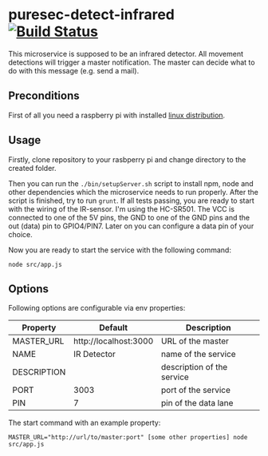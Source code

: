 # puresec-detect-infrared [![Build Status](https://travis-ci.org/fhopeman/puresec-detect-infrared.svg?branch=master)](https://travis-ci.org/fhopeman/puresec-detect-infrared)

This microservice is supposed to be an infrared detector. All movement detections will
trigger a master notification. The master can decide what to do with this message (e.g.
send a mail).

## Preconditions
First of all you need a raspberry pi with installed [linux distribution](https://www.raspberrypi.org/downloads/).

## Usage
Firstly, clone repository to your rasbperry pi and change directory to the created folder.

Then you can run the `./bin/setupServer.sh` script to install npm, node and other dependencies which the microservice needs to run properly. After the script is finished, try to run `grunt`. If all tests passing, you are ready to start with the wiring of the IR-sensor. I'm using the HC-SR501. The VCC is connected to one of the
5V pins, the GND to one of the GND pins and the out (data) pin to GPIO4/PIN7. Later on you can
configure a data pin of your choice.

Now you are ready to start the service with the following command:

   `node src/app.js`

## Options

Following options are configurable via env properties:

| Property    | Default                 | Description |
|-------------|-------------------------|-------------|
| MASTER_URL  | http://localhost:3000   |URL of the master|
| NAME        | IR Detector             |name of the service|
| DESCRIPTION |                         |description of the service|
| PORT        | 3003                    |port of the service|
| PIN         | 7                       |pin of the data lane|

The start command with an example property:
   
   `MASTER_URL="http://url/to/master:port" [some other properties] node src/app.js`
